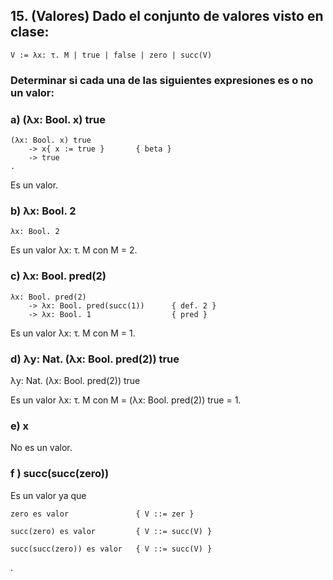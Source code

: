 ## 15. (Valores) Dado el conjunto de valores visto en clase:

    V := λx: τ. M | true | false | zero | succ(V)

### Determinar si cada una de las siguientes expresiones es o no un valor:

### a) (λx: Bool. x) true

    (λx: Bool. x) true
        -> x{ x := true }       { beta }
        -> true
    .

Es un valor.


### b) λx: Bool. 2

    λx: Bool. 2

Es un valor λx: τ. M con M = 2.


### c) λx: Bool. pred(2)

    λx: Bool. pred(2)
        -> λx: Bool. pred(succ(1))      { def. 2 }
        -> λx: Bool. 1                  { pred }

Es un valor λx: τ. M con M = 1.


### d) λy: Nat. (λx: Bool. pred(2)) true

   λy: Nat. (λx: Bool. pred(2)) true

Es un valor λx: τ. M con M = (λx: Bool. pred(2)) true = 1.


### e) x

No es un valor.


### f ) succ(succ(zero))

Es un valor ya que

    zero es valor               { V ::= zer }

    succ(zero) es valor         { V ::= succ(V) }

    succ(succ(zero)) es valor   { V ::= succ(V) }
.
